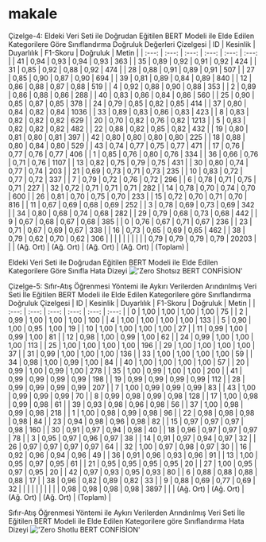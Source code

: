 # makale
<p align="center"></p>
Çizelge-4: Eldeki Veri Seti ile Doğrudan Eğitilen BERT Modeli ile Elde Edilen Kategorilere Göre Sınıflandırma Doğruluk Değerleri Çizelgesi
| ID    | Kesinlik   | Duyarlılık | F1-Skoru   | Doğruluk   |  Metin     |
|  :---: |  :---: |  :---: |  :---: |  :---: |  :---: |
|  41	|   0,94     |   0,93     |   0,94     |   0,93	    |   363      |
|  35	|   0,89     |   0,92     |   0,91     |   0,92	    |   424      |
|  31	|   0,85     |   0,92     |   0,88     |   0,92	    |   474      |
|  28	|   0,88     |   0,91     |   0,89     |   0,91	    |   507      |
|  27	|   0,85     |   0,90     |   0,87     |   0,90	    |   694      |
|  39	|   0,81     |   0,89     |   0,84     |   0,89	    |   840      |
|  12	|   0,86     |   0,88     |   0,87     |   0,88	    |   519      |
|  4 	|   0,92     |   0,88     |   0,90     |   0,88	    |   353      |
|  2 	|   0,89     |   0,86     |   0,88     |   0,86	    |   288      |
|  40	|   0,83     |   0,86     |   0,84     |   0,86	    |   560      |
|  25	|   0,90     |   0,85     |   0,87     |   0,85	    |   378      |
|  24	|   0,79     |   0,85     |   0,82     |   0,85	    |   414      |
|  37	|   0,80     |   0,84     |   0,82     |   0,84	    |   1036     |
|  33	|   0,89     |   0,83     |   0,86     |   0,83	    |   423      |
|  8 	|   0,83     |   0,82     |   0,82     |   0,82	    |   629      |
|  20	|   0,70     |   0,82     |   0,76     |   0,82	    |   1213     |
|  5 	|   0,83     |   0,82     |   0,82     |   0,82	    |   482      |
|  22	|   0,88     |   0,82     |   0,85     |   0,82	    |   432      |
|  19	|   0,80     |   0,81     |   0,80     |   0,81	    |   397      |
|  42	|   0,80     |   0,80     |   0,80     |   0,80	    |   225      |
|  18	|   0,88     |   0,80     |   0,84     |   0,80	    |   529      |
|  43	|   0,74     |   0,77     |   0,75     |   0,77	    |   471      |
|  17	|   0,76     |   0,77     |   0,76     |   0,77	    |   406      |
|  1 	|   0,85     |   0,76     |   0,80     |   0,76	    |   334      |
|  36	|   0,66     |   0,76     |   0,71     |   0,76	    |   1107     |
|  13	|   0,82     |   0,75     |   0,79     |   0,75	    |   431      |
|  30	|   0,80     |   0,74     |   0,77     |   0,74	    |   203      |
|  21	|   0,69     |   0,73     |   0,71     |   0,73	    |   235      |
|  10	|   0,83     |   0,72     |   0,77     |   0,72	    |   337      |
|  7 	|   0,79     |   0,72     |   0,76     |   0,72	    |   296      |
|  6 	|   0,78     |   0,71     |   0,75     |   0,71	    |   227      |
|  32	|   0,72     |   0,71     |   0,71     |   0,71	    |   282      |
|  14	|   0,78     |   0,70     |   0,74     |   0,70	    |   600      |
|  26	|   0,81     |   0,70     |   0,75     |   0,70	    |   233      |
|  15	|   0,72     |   0,70     |   0,71     |   0,70	    |   816      |
|  11	|   0,67     |   0,69     |   0,68     |   0,69	    |   252      |
|  3	|   0,78     |   0,69     |   0,73     |   0,69	    |   342      |
|  34	|   0,80     |   0,68     |   0,74     |   0,68	    |   282      |
|  29	|   0,79     |   0,68     |   0,73     |   0,68	    |   442      |
|  9 	|   0,67     |   0,68     |   0,67     |   0,68	    |   385      |
|  0 	|   0,76     |   0,67     |   0,71     |   0,67	    |   236      |
|  23	|   0,71     |   0,67     |   0,69     |   0,67	    |   338      |
|  16	|   0,73     |   0,65     |   0,69     |   0,65	    |   462      |
|  38	|   0,79     |   0,62     |   0,70     |   0,62	    |   306      |
|     |            |            |            |            |            |
|   	|   0,79     |   0,79     |   0,79     |   0,79     |  20203     |
|   	| (Ağ. Ort)  | (Ağ. Ort)  | (Ağ. Ort)  | (Ağ. Ort)  | (Toplam)   |

Eldeki Veri Seti ile Doğrudan Eğitilen BERT Modeli ile Elde Edilen Kategorilere Göre Sınıfla Hata Dizeyi
!['Zero Shotsız BERT CONFİSİON'](https://github.com/adresgezgini/makale/blob/main/resource/Just_BERT_CONF.png)


Çizelge-5: Sıfır-Atış Öğrenmesi Yöntemi ile Aykırı Verilerden Arındırılmış Veri Seti İle Eğitilen BERT Modeli ile Elde Edilen Kategorilere göre Sınıflandırma Doğruluk Çizelgesi
| ID    | Kesinlik   | Duyarlılık | F1-Skoru   | Doğruluk   |  Metin     |
|  :---: |  :---: |  :---: |  :---: |  :---: |  :---: |
|  0	|   1,00     |   1,00     |   1,00     |   1,00     |   75       |
|  2	|   0,99     |   1,00     |   1,00     |   1,00     |   100      |
|  4	|   1,00     |   1,00     |   1,00     |   1,00     |   133      |
|  5	|   0,90     |   1,00     |   0,95     |   1,00     |   19       |
|  10	|   1,00     |   1,00     |   1,00     |   1,00     |   27       |
|  11	|   0,99     |   1,00     |   0,99     |   1,00     |   81       |
|  12	|   0,98     |   1,00     |   0,99     |   1,00     |   62       |
|  24	|   0,99     |   1,00     |   1,00     |   1,00     |   113      |
|  25	|   1,00     |   1,00     |   1,00     |   1,00     |   196      |
|  29	|   1,00     |   1,00     |   1,00     |   1,00     |   37       |
|  31	|   0,99     |   1,00     |   1,00     |   1,00     |   136      |
|  33	|   1,00     |   1,00     |   1,00     |   1,00     |   59       |
|  34	|   0,98     |   1,00     |   0,99     |   1,00     |   84       |
|  40	|   1,00     |   1,00     |   1,00     |   1,00     |   57       |
|  20	|   0,99     |   1,00     |   0,99     |   1,00     |   278      |
|  35	|   1,00     |   0,99     |   1,00     |   1,00     |   200      |
|  41	|   0,99     |   0,99     |   0,99     |   0,99     |   198      |
|  19	|   0,99     |   0,99     |   0,99     |   0,99     |   112      |
|  28	|   0,99     |   0,99     |   0,99     |   0,99     |   207      |
|  7	|   1,00     |   0,99     |   0,99     |   0,99     |   83       |
|  43	|   1,00     |   0,99     |   0,99     |   0,99     |   70       |
|  8	|   0,99     |   0,98     |   0,99     |   0,98     |   128      |
|  17	|   1,00     |   0,98     |   0,99     |   0,98     |   61       |
|  39	|   0,93     |   0,98     |   0,96     |   0,98     |   56       |
|  37	|   1,00     |   0,98     |   0,99     |   0,98     |   218      |
|  1	|   1,00     |   0,98     |   0,99     |   0,98     |   96       |
|  22	|   0,98     |   0,98     |   0,98     |   0,98     |   84       |
|  23	|   0,94     |   0,98     |   0,96     |   0,98     |   82       |
|  15	|   0,97     |   0,97     |   0,97     |   0,98     |   160      |
|  30	|   0,91     |   0,97     |   0,94     |   0,98     |   40       |
|  18	|   0,96     |   0,97     |   0,97     |   0,97     |   78       |
|  3	|   0,95     |   0,97     |   0,96     |   0,97     |   38       |
|  14	|   0,91     |   0,97     |   0,94     |   0,97     |   32       |
|  26	|   0,97     |   0,97     |   0,97     |   0,97     |   64       |
|  32	|   1,00     |   0,97     |   0,98     |   0,97     |   30       |
|  16	|   0,92     |   0,96     |   0,94     |   0,96     |   49       |
|  36	|   0,91     |   0,96     |   0,93     |   0,96     |   91       |
|  13	|   1,00     |   0,95     |   0,97     |   0,95     |   61       |
|  21	|   0,95     |   0,95     |   0,95     |   0,95     |   20       |
|  27	|   1,00     |   0,95     |   0,97     |   0,95     |   20       |
|  42	|   0,97     |   0,93     |   0,95     |   0,93     |   80       |
|  6	|   0,88     |   0,88     |   0,88     |   0,88     |   17       |
|  38	|   0,96     |   0,82     |   0,89     |   0,82     |   33       |
|  9	|   0,88     |   0,69     |   0,77     |   0,69     |   32       |
|     |            |            |            |            |            |
|   	|   0,98     |   0,98     |   0,98     |   0,98     |  3897      |
|   	| (Ağ. Ort)  | (Ağ. Ort)  | (Ağ. Ort)  | (Ağ. Ort)  | (Toplam)   |

Sıfır-Atış Öğrenmesi Yöntemi ile Aykırı Verilerden Arındırılmış Veri Seti İle Eğitilen BERT Modeli ile Elde Edilen Kategorilere göre Sınıflandırma Hata Dizeyi
!['Zero Shotlu BERT CONFİSİON'](https://github.com/adresgezgini/makale/blob/main/resource/Zero%2BBERT_CONF.png)

<p></p>
